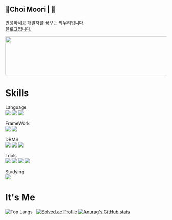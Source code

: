 ## 🌱Choi Moori |  👋
<p>안녕하세요 개발자를 꿈꾸는 최무리입니다.<br> <a href="https://moori-ch.tistory.com/"> 블로그입니다. </a> </p>


<a href="https://github.com/devxb/gitanimals">
  <img
    src="https://render.gitanimals.org/lines/Choi-Moori?pet-id=603481417254920906"
    width="600"
    height="120"
  />
</a>

<h1>Skills</h1>
Language<br>
<img src="https://img.shields.io/badge/Java-007396?style=for-the-badge&logo=Java&logoColor=white"> <img src="https://img.shields.io/badge/javascript-F7DF1E?style=for-the-badge&logo=javascript&logoColor=black">
<img src="https://img.shields.io/badge/Python-3776AB?style=for-the-badge&logo=python&logoColor=white">

FrameWork<br>
<img src="https://img.shields.io/badge/Spring-6DB33F?style=for-the-badge&logo=Spring&logoColor=white">
<img src="https://img.shields.io/badge/Spring Boot-6DB33F?style=for-the-badge&logo=spring boot&logoColor=white">

DBMS<br>
<img src="https://img.shields.io/badge/mysql-4479A1?style=for-the-badge&logo=mysql&logoColor=white"> 
<img src="https://img.shields.io/badge/mariaDB-003545?style=for-the-badge&logo=mariaDB&logoColor=white">
<img src="https://img.shields.io/badge/redis-%23DD0031.svg?&style=for-the-badge&logo=redis&logoColor=white">

Tools<br>
<img src="https://img.shields.io/badge/IntelliJ_IDEA-000000.svg?style=for-the-badge&logo=intellij-idea&logoColor=white">
<img src="https://img.shields.io/badge/Visual_Studio_Code-0078D4?style=for-the-badge&logo=visual%20studio%20code&logoColor=white">
<img src="https://img.shields.io/badge/Postman-FF6C37?style=for-the-badge&logo=postman&logoColor=white">
<img src="https://img.shields.io/badge/docker-%230db7ed.svg?style=for-the-badge&logo=docker&logoColor=white">

Studying<br>
<img src="https://img.shields.io/badge/rabbitmq-%23FF6600.svg?&style=for-the-badge&logo=rabbitmq&logoColor=white">


<h1>It's Me</h1>

![Top Langs](https://github-readme-stats.vercel.app/api/top-langs/?username=Choi-Moori&layout=compact)&nbsp;&nbsp;
[![Solved.ac Profile](http://mazassumnida.wtf/api/v2/generate_badge?boj=chlanfl)](https://solved.ac/chlanfl/)
[![Anurag's GitHub stats](https://github-readme-stats.vercel.app/api?username=Choi-Moori)](https://github.com/anuraghazra/github-readme-stats)
<!--
**Choi-Moori/Choi-Moori** is a ✨ _special_ ✨ repository because its `README.md` (this file) appears on your GitHub profile.

Here are some ideas to get you started:

- 🔭 I’m currently working on ...
- 🌱 I’m currently learning ...
- 👯 I’m looking to collaborate on ...
- 🤔 I’m looking for help with ...
- 💬 Ask me about ...
- 📫 How to reach me: ...
- 😄 Pronouns: ...
- ⚡ Fun fact: ...
-->
